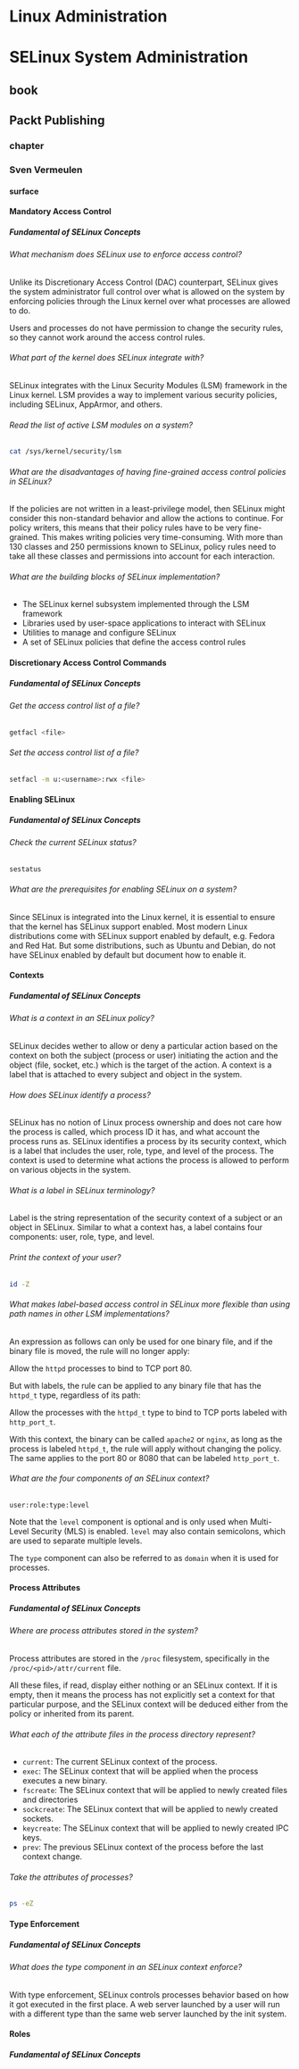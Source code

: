 # Linux Administration
# SELinux System Administration
## book
## Packt Publishing
### chapter
### Sven Vermeulen

#### surface
#### Mandatory Access Control

##### Fundamental of SELinux Concepts

###### What mechanism does SELinux use to enforce access control?

Unlike its Discretionary Access Control (DAC) counterpart, SELinux gives the system administrator full control over what is allowed on the system by enforcing policies through the Linux kernel over what processes are allowed to do.

Users and processes do not have permission to change the security rules, so they cannot work around the access control rules.

###### What part of the kernel does SELinux integrate with?

SELinux integrates with the Linux Security Modules (LSM) framework in the Linux kernel. LSM provides a way to implement various security policies, including SELinux, AppArmor, and others.

###### Read the list of active LSM modules on a system?

```sh
cat /sys/kernel/security/lsm
```

###### What are the disadvantages of having fine-grained access control policies in SELinux?

If the policies are not written in a least-privilege model, then SELinux might consider this non-standard behavior and allow the actions to continue. For policy writers, this means that their policy rules have to be very fine-grained. This makes writing policies very time-consuming. With more than 130 classes and 250 permissions known to SELinux, policy rules need to take all these classes and permissions into account for each interaction.

###### What are the building blocks of SELinux implementation?

* The SELinux kernel subsystem implemented through the LSM framework
* Libraries used by user-space applications to interact with SELinux
* Utilities to manage and configure SELinux
* A set of SELinux policies that define the access control rules

#### Discretionary Access Control Commands
##### Fundamental of SELinux Concepts

###### Get the access control list of a file?

```sh
getfacl <file>
```

###### Set the access control list of a file?

```sh
setfacl -m u:<username>:rwx <file>
```

#### Enabling SELinux
##### Fundamental of SELinux Concepts

###### Check the current SELinux status?

```sh
sestatus
```

###### What are the prerequisites for enabling SELinux on a system?

Since SELinux is integrated into the Linux kernel, it is essential to ensure that the kernel has SELinux support enabled. Most modern Linux distributions come with SELinux support enabled by default, e.g. Fedora and Red Hat. But some distributions, such as Ubuntu and Debian, do not have SELinux enabled by default but document how to enable it.

#### Contexts
##### Fundamental of SELinux Concepts

###### What is a context in an SELinux policy?

SELinux decides wether to allow or deny a particular action based on the context on both the subject (process or user) initiating the action and the object (file, socket, etc.) which is the target of the action. A context is a label that is attached to every subject and object in the system.

###### How does SELinux identify a process?

SELinux has no notion of Linux process ownership and does not care how the process is called, which process ID it has, and what account the process runs as. SELinux identifies a process by its security context, which is a label that includes the user, role, type, and level of the process. The context is used to determine what actions the process is allowed to perform on various objects in the system.

###### What is a label in SELinux terminology?

Label is the string representation of the security context of a subject or an object in SELinux. Similar to what a context has, a label contains four components: user, role, type, and level.

###### Print the context of your user?

```sh
id -Z
```

###### What makes label-based access control in SELinux more flexible than using path names in other LSM implementations?

An expression as follows can only be used for one binary file, and if the binary file is moved, the rule will no longer apply:

Allow the `httpd` processes to bind to TCP port 80.

But with labels, the rule can be applied to any binary file that has the `httpd_t` type, regardless of its path:

Allow the processes with the `httpd_t` type to bind to TCP ports labeled with `http_port_t`.

With this context, the binary can be called `apache2` or `nginx`, as long as the process is labeled `httpd_t`, the rule will apply without changing the policy. The same applies to the port 80 or 8080 that can be labeled `http_port_t`.

###### What are the four components of an SELinux context?

`user:role:type:level`

Note that the `level` component is optional and is only used when Multi-Level Security (MLS) is enabled. `level` may also contain semicolons, which are used to separate multiple levels.

The `type` component can also be referred to as `domain` when it is used for processes.

#### Process Attributes
##### Fundamental of SELinux Concepts

###### Where are process attributes stored in the system?

Process attributes are stored in the `/proc` filesystem, specifically in the `/proc/<pid>/attr/current` file.

All these files, if read, display either nothing or an SELinux context. If it is empty, then it means the process has not explicitly set a context for that particular purpose, and the SELinux context will be deduced either from the policy or inherited from its parent.

###### What each of the attribute files in the process directory represent?

* `current`: The current SELinux context of the process.
* `exec`: The SELinux context that will be applied when the process executes a new binary.
* `fscreate`: The SELinux context that will be applied to newly created files and directories
* `sockcreate`: The SELinux context that will be applied to newly created sockets.
* `keycreate`: The SELinux context that will be applied to newly created IPC keys.
* `prev`: The previous SELinux context of the process before the last context change.

###### Take the attributes of processes?

```sh
ps -eZ
```

#### Type Enforcement
##### Fundamental of SELinux Concepts

###### What does the type component in an SELinux context enforce?

With type enforcement, SELinux controls processes behavior based on how it got executed in the first place. A web server launched by a user will run with a different type than the same web server launched by the init system.

#### Roles
##### Fundamental of SELinux Concepts


